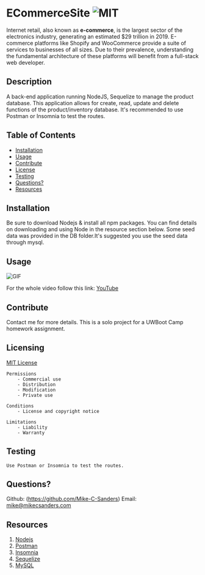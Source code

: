 # ECommerceSite ![MIT](https://img.shields.io/badge/license-MIT-brightgreen)

Internet retail, also known as **e-commerce**, is the largest sector of the electronics industry, generating an estimated $29 trillion in 2019. E-commerce platforms like Shopify and WooCommerce provide a suite of services to businesses of all sizes. Due to their prevalence, understanding the fundamental architecture of these platforms will benefit from a full-stack web developer.  

## Description

A back-end application running NodeJS, Sequelize to manage the product database. This application allows for create, read, update and delete functions of the product/inventory database. It's recommended to use Postman or Insomnia to test the routes.


## Table of Contents
    
- [Installation](#installation)
- [Usage](#usage)
- [Contribute](#Contribute)
- [License](#license)
- [Testing](#testing)
- [Questions?](#questions?)
- [Resources](#resources)

## Installation

Be sure to download Nodejs & install all npm packages. You can find details on downloading and using Node in the resource section below. Some seed data was provided in the DB folder.It's suggested you use the seed data through mysql. 

## Usage


![GIF](./imgs/GETRoutes.gif)

For the whole video follow this link: [YouTube](https://youtu.be/1DdTknVR2Ag)


## Contribute

Contact me for more details. This is a solo project for a UWBoot Camp homework assignment.

## Licensing

[MIT License](https://github.com/git/git-scm.com/blob/main/MIT-LICENSE.txt)

    Permissions
        - Commercial use
        - Distribution
        - Modification
        - Private use

    Conditions
        - License and copyright notice

    Limitations
        - Liability
        - Warranty

## Testing
    
    Use Postman or Insomnia to test the routes.

## Questions?

Github: (https://github.com/Mike-C-Sanders)
Email: mike@mikecsanders.com

## Resources

1. [Nodejs](https://nodejs.org/en/)
2. [Postman](https://www.postman.com/)
3. [Insomnia](https://insomnia.rest/)
4. [Sequelize](https://sequelize.org/v6/)
5. [MySQL](https://www.mysql.com/)